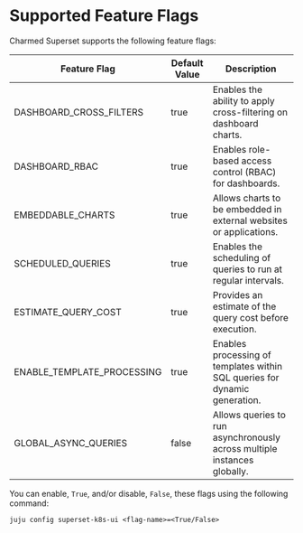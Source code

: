 # Supported Feature Flags

Charmed Superset supports the following feature flags:

| Feature Flag               | Default Value | Description                                                                 |
|----------------------------|---------------|-----------------------------------------------------------------------------|
| DASHBOARD_CROSS_FILTERS     | true          | Enables the ability to apply cross-filtering on dashboard charts.           |
| DASHBOARD_RBAC              | true          | Enables role-based access control (RBAC) for dashboards.                    |
| EMBEDDABLE_CHARTS           | true          | Allows charts to be embedded in external websites or applications.          |
| SCHEDULED_QUERIES           | true          | Enables the scheduling of queries to run at regular intervals.              |
| ESTIMATE_QUERY_COST         | true          | Provides an estimate of the query cost before execution.                    |
| ENABLE_TEMPLATE_PROCESSING  | true          | Enables processing of templates within SQL queries for dynamic generation.  |
| GLOBAL_ASYNC_QUERIES        | false         | Allows queries to run asynchronously across multiple instances globally.    |

You can enable, `True`, and/or disable, `False`, these flags using the following command:
```
juju config superset-k8s-ui <flag-name>=<True/False>
```
